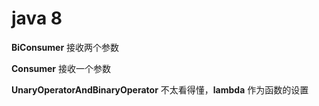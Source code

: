 # java 8

**BiConsumer** 接收两个参数

**Consumer** 接收一个参数


**UnaryOperatorAndBinaryOperator** 不太看得懂，**lambda** 作为函数的设置